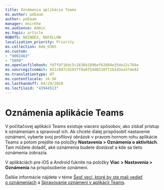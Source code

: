 ```yaml
---
title: Oznámenia aplikácie Teams
ms.author: pebaum
author: pebaum
manager: mnirkhe
ms.audience: Admin
ms.topic: article
ROBOTS: NOINDEX, NOFOLLOW
localization_priority: Priority
ms.collection: Adm_O365
ms.custom:
- "9002463"
- "5050"
ms.openlocfilehash: fd7fdf16dc5c1636b1096ef62604e354e12c784e
ms.sourcegitcommit: 821c0d7cd1937f0a8f54d0210f71b1d3ea374e82
ms.translationtype: HT
ms.contentlocale: sk-SK
ms.lasthandoff: 04/29/2020
ms.locfileid: "43944513"
---
```

# <a name="teams-notifications"></a>Oznámenia aplikácie Teams

V počítačovej aplikácii Teams existuje viacero spôsobov, ako získať prístup k oznámeniam a spravovať ich. Ak chcete ďalej prispôsobiť nastavenie oznámení, vyberte svoj profilový obrázok v pravom hornom rohu aplikácie Teams a potom prejdite na položky **Nastavenia > Oznámenia o aktivitách**. Tam môžete doladiť, aké oznámenia budete dostávať a kde sa tieto oznámenia zobrazia. 

V aplikáciách pre iOS a Android ťuknite na položky **Viac > Nastavenia > Oznámenia** na prispôsobenie oznámení.

Ďalšie informácie nájdete v téme [Šesť vecí, ktoré by ste mali vedieť o oznámeniach](https://support.microsoft.com/sk-SK/office/six-things-to-know-about-notifications-abb62c60-3d15-4968-b86a-42fea9c22cf4) a [Spravovanie oznámení v aplikácii Teams](https://support.office.com/article/manage-notifications-in-teams-1cc31834-5fe5-412b-8edb-43fecc78413d#ID0EAABAAA).
